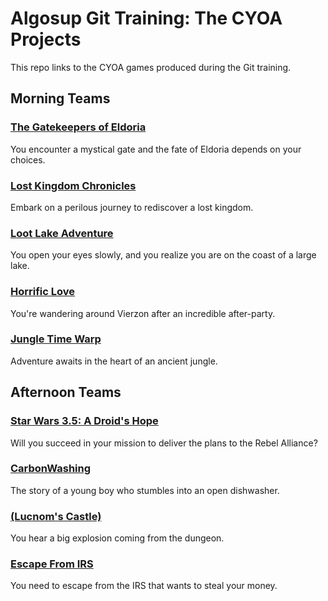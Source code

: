 # Algosup Git Training: The CYOA Projects

This repo links to the CYOA games produced during the Git training.

## Morning Teams

### [The Gatekeepers of Eldoria](https://github.com/lauraleehollande/algotest)

You encounter a mystical gate and the fate of Eldoria depends on your choices.

### [Lost Kingdom Chronicles](https://github.com/Amakran2003/Babinks)

Embark on a perilous journey to rediscover a lost kingdom.

### [Loot Lake Adventure](https://github.com/CamilleGayat/Interactive-story)

You open your eyes slowly, and you realize you are on the coast of a large lake.

### [Horrific Love](https://github.com/robin-debry/Interactive-game)

You're wandering around Vierzon after an incredible after-party.

### [Jungle Time Warp](https://github.com/Victor-Leroy/CYOA)

Adventure awaits in the heart of an ancient jungle.

## Afternoon Teams

### [Star Wars 3.5: A Droid's Hope](https://github.com/maxbernard3/CYOA/)

Will you succeed in your mission to deliver the plans to the Rebel Alliance?

### [CarbonWashing](https://github.com/HiNett/CarbonWashing)

The story of a young boy who stumbles into an open dishwasher.

### [(Lucnom's Castle)](https://github.com/GuillaumeDespaux/cyos)

You hear a big explosion coming from the dungeon.

### [Escape From IRS](https://github.com/aurelienfernandez/EscapeFromIRS)

You need to escape from the IRS that wants to steal your money.
